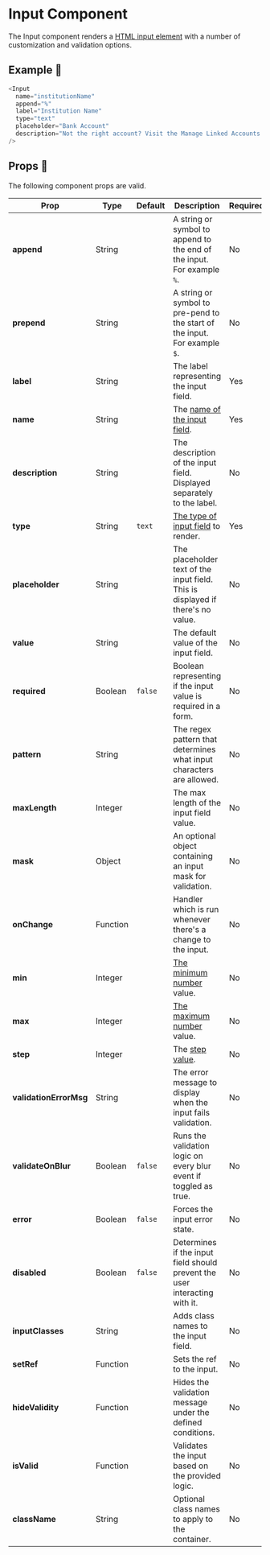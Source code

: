 # Input Component

The Input component renders a [HTML input element](https://developer.mozilla.org/en-US/docs/Web/API/HTMLInputElement) with a number of customization and validation options.

## Example 🚀

```javascript
<Input
  name="institutionName"
  append="%"
  label="Institution Name"
  type="text"
  placeholder="Bank Account"
  description="Not the right account? Visit the Manage Linked Accounts page."
/>
```

## Props 🔧

The following component props are valid.

| Prop                   | Type     | Default | Description                                                                             | Required |
| ---------------------- | -------- | ------- | --------------------------------------------------------------------------------------- | -------- |
| **append**             | String   |         | A string or symbol to append to the end of the input. For example `%`.                  | No       |
| **prepend**            | String   |         | A string or symbol to pre-pend to the start of the input. For example `$`.              | No       |
| **label**              | String   |         | The label representing the input field.                                                 | Yes      |
| **name**               | String   |         | The [name of the input field](https://www.w3schools.com/tags/att_input_name.asp).       | Yes      |
| **description**        | String   |         | The description of the input field. Displayed separately to the label.                  | No       |
| **type**               | String   | `text`  | [The type of input field](https://www.w3schools.com/tags/att_input_type.asp) to render. | Yes      |
| **placeholder**        | String   |         | The placeholder text of the input field. This is displayed if there's no value.         | No       |
| **value**              | String   |         | The default value of the input field.                                                   | No       |
| **required**           | Boolean  | `false` | Boolean representing if the input value is required in a form.                          | No       |
| **pattern**            | String   |         | The regex pattern that determines what input characters are allowed.                    | No       |
| **maxLength**          | Integer  |         | The max length of the input field value.                                                | No       |
| **mask**               | Object   |         | An optional object containing an input mask for validation.                             | No       |
| **onChange**           | Function |         | Handler which is run whenever there's a change to the input.                            | No       |
| **min**                | Integer  |         | [The minimum number](https://www.w3schools.com/tags/att_input_min.asp) value.           | No       |
| **max**                | Integer  |         | [The maximum number](https://www.w3schools.com/tags/att_input_max.asp) value.           | No       |
| **step**               | Integer  |         | The [step value](https://www.w3schools.com/tags/att_input_step.asp).                    | No       |
| **validationErrorMsg** | String   |         | The error message to display when the input fails validation.                           | No       |
| **validateOnBlur**     | Boolean  | `false` | Runs the validation logic on every blur event if toggled as true.                       | No       |
| **error**              | Boolean  | `false` | Forces the input error state.                                                           | No       |
| **disabled**           | Boolean  | `false` | Determines if the input field should prevent the user interacting with it.              | No       |
| **inputClasses**       | String   |         | Adds class names to the input field.                                                    | No       |
| **setRef**             | Function |         | Sets the ref to the input.                                                              | No       |
| **hideValidity**       | Function |         | Hides the validation message under the defined conditions.                              | No       |
| **isValid**            | Function |         | Validates the input based on the provided logic.                                        | No       |
| **className**          | String   |         | Optional class names to apply to the container.                                         | No       |

